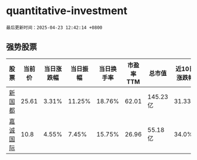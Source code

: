 # quantitative-investment

`最后更新时间：2025-04-23 12:42:14 +0800`

## 强势股票

|股票|当前价|当日涨跌幅|当日振幅|当日换手率|市盈率TTM|总市值|近10日涨跌幅|
|----|----|----|----|----|----|----|----|
|[新国都](https://xueqiu.com/S/SZ300130)|25.61|3.31%|11.25%|18.76%|62.01|145.23亿|31.33%|
|[嘉诚国际](https://xueqiu.com/S/SH603535)|10.8|4.55%|7.45%|15.75%|26.96|55.18亿|34.0%|
